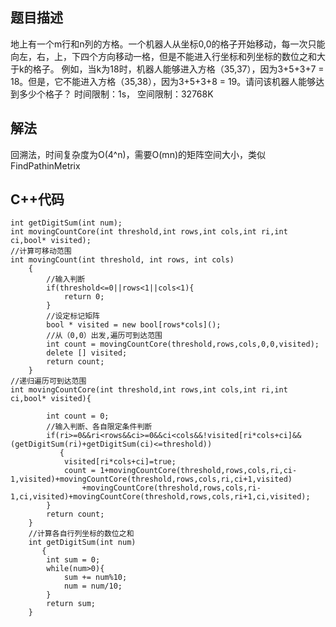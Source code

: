 ## 题目描述
地上有一个m行和n列的方格。一个机器人从坐标0,0的格子开始移动，每一次只能向左，右，上，下四个方向移动一格，但是不能进入行坐标和列坐标的数位之和大于k的格子。 例如，当k为18时，机器人能够进入方格（35,37），因为3+5+3+7 = 18。但是，它不能进入方格（35,38），因为3+5+3+8 = 19。请问该机器人能够达到多少个格子？
时间限制：1s， 空间限制：32768K

## 解法
回溯法，时间复杂度为O(4^n)，需要O(mn)的矩阵空间大小，类似FindPathinMetrix

## C++代码
```
int getDigitSum(int num);
int movingCountCore(int threshold,int rows,int cols,int ri,int ci,bool* visited);
//计算可移动范围
int movingCount(int threshold, int rows, int cols)
    {
        //输入判断
        if(threshold<=0||rows<1||cols<1){
            return 0;
        }
        //设定标记矩阵
        bool * visited = new bool[rows*cols](); 
        //从（0,0）出发,遍历可到达范围
        int count = movingCountCore(threshold,rows,cols,0,0,visited);
        delete [] visited;
        return count;
    }
//递归遍历可到达范围
int movingCountCore(int threshold,int rows,int cols,int ri,int ci,bool* visited){
        
        int count = 0;
        //输入判断、各自限定条件判断
        if(ri>=0&&ri<rows&&ci>=0&&ci<cols&&!visited[ri*cols+ci]&&(getDigitSum(ri)+getDigitSum(ci)<=threshold))
           {
            visited[ri*cols+ci]=true;
            count = 1+movingCountCore(threshold,rows,cols,ri,ci-1,visited)+movingCountCore(threshold,rows,cols,ri,ci+1,visited)
                +movingCountCore(threshold,rows,cols,ri-1,ci,visited)+movingCountCore(threshold,rows,cols,ri+1,ci,visited);
        }
        return count;
    }
    //计算各自行列坐标的数位之和
    int getDigitSum(int num)
       {
        int sum = 0;
        while(num>0){
            sum += num%10;
        	num = num/10;
        }
        return sum;
    }
```